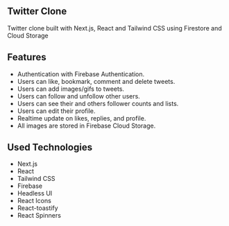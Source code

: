 ## Twitter Clone

Twitter clone built with Next.js, React and Tailwind CSS using Firestore and Cloud Storage

<!-- screenshots / video -->

## Features

- Authentication with Firebase Authentication.
- Users can like, bookmark, comment and delete tweets.
- Users can add images/gifs to tweets.
- Users can follow and unfollow other users.
- Users can see their and others follower counts and lists.
- Users can edit their profile.
- Realtime update on likes, replies, and profile.
- All images are stored in Firebase Cloud Storage.

## Used Technologies

- Next.js
- React
- Tailwind CSS
- Firebase
- Headless UI
- React Icons
- React-toastify
- React Spinners
